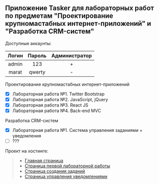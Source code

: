 ## Приложение Tasker для лабораторных работ по предметам "Проектирование крупномастабных интернет-приложений" и "Разработка CRM-систем"

Доступные аккаунты: 

| Логин    | Пароль  | Администратор |
| :------: | :-----: | :-----------: |
| admin    | 123     | +             |
| marat    | qwerty  | -             |

Проектирование крупномастабных интернет-приложений
- [x] Лабораторная работа №1. Twitter Bootstrap
- [x] Лабораторная работа №2. JavaScript, jQuery
- [x] Лабораторная работа №3. React JS
- [x] Лабораторная работа №4. Back-end MVC

Разработка CRM-систем
- [x] Лабораторная работа №1. Система управления заданиями + уведомления
- [ ] ???

Проект на хостинге:
>* [Главная страница](http://nefritor.zzz.com.ua/)
>* [Страница первой лабораторной работы](http://nefritor.zzz.com.ua/test)
>* [Страница создания заданий](http://nefritor.zzz.com.ua/addtask)
>* [Страница управления уведомлениями](http://nefritor.zzz.com.ua/notifications)

